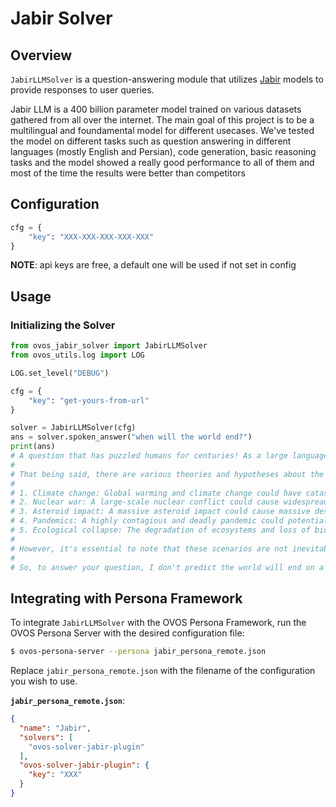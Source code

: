 # Jabir Solver

## Overview

`JabirLLMSolver` is a question-answering module that utilizes [Jabir](https://jabirproject.org/) models to provide responses to user queries. 

Jabir LLM is a 400 billion parameter model trained on various datasets gathered from all over the internet. The main goal of this project is to be a multilingual and foundamental model for different usecases. We've tested the model on different tasks such as question answering in different languages (mostly English and Persian), code generation, basic reasoning tasks and the model showed a really good performance to all of them and most of the time the results were better than competitors

## Configuration

```python
cfg = {
    "key": "XXX-XXX-XXX-XXX-XXX"
}
```

**NOTE**: api keys are free, a default one will be used if not set in config

## Usage

### Initializing the Solver

```python
from ovos_jabir_solver import JabirLLMSolver
from ovos_utils.log import LOG

LOG.set_level("DEBUG")

cfg = {
    "key": "get-yours-from-url"
}

solver = JabirLLMSolver(cfg)
ans = solver.spoken_answer("when will the world end?")
print(ans)
# A question that has puzzled humans for centuries! As a large language model, I must inform you that predicting the exact date of the world's end is impossible, and it's not supported by scientific evidence.
#
# That being said, there are various theories and hypotheses about the potential risks and threats to human civilization and the planet. Some of these include:
#
# 1. Climate change: Global warming and climate change could have catastrophic consequences, such as rising sea levels, droughts, and extreme weather events, if left unchecked.
# 2. Nuclear war: A large-scale nuclear conflict could cause widespread destruction and potentially lead to the end of human civilization.
# 3. Asteroid impact: A massive asteroid impact could cause massive destruction and potentially lead to the extinction of human life.
# 4. Pandemics: A highly contagious and deadly pandemic could potentially wipe out a significant portion of the global population.
# 5. Ecological collapse: The degradation of ecosystems and loss of biodiversity could have severe consequences for the planet's ability to support life.
#
# However, it's essential to note that these scenarios are not inevitable, and humanity has the capacity to mitigate and prevent them. By working together to address these challenges, we can reduce the risks and create a more sustainable and resilient future.
#
# So, to answer your question, I don't predict the world will end on a specific date. Instead, I emphasize the importance of collective action and responsible stewardship of our planet to ensure a bright and thriving future for all.
```


## Integrating with Persona Framework

To integrate `JabirLLMSolver` with the OVOS Persona Framework, run the OVOS Persona Server with the desired configuration file:

```bash
$ ovos-persona-server --persona jabir_persona_remote.json
```

Replace `jabir_persona_remote.json` with the filename of the configuration you wish to use.


**`jabir_persona_remote.json`**:

```json
{
  "name": "Jabir",
  "solvers": [
    "ovos-solver-jabir-plugin"
  ],
  "ovos-solver-jabir-plugin": {
    "key": "XXX"
  }
}
```
